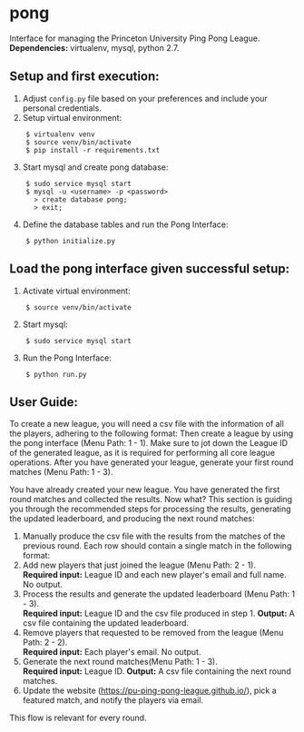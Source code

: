 # pong
Interface for managing the Princeton University Ping Pong League. **Dependencies:** virtualenv, mysql, python 2.7.

## Setup and first execution:
1. Adjust `config.py` file based on your preferences and include your personal credentials.
2. Setup virtual environment:
```
    $ virtualenv venv
    $ source venv/bin/activate
    $ pip install -r requirements.txt
```   
3. Start mysql and create pong database:
```
    $ sudo service mysql start
    $ mysql -u <username> -p <password>
      > create database pong;
      > exit;
```
4. Define the database tables and run the Pong Interface:
```
    $ python initialize.py
```
    
## Load the pong interface given successful setup:
1. Activate virtual environment:
```
    $ source venv/bin/activate
```
2. Start mysql:
```
    $ sudo service mysql start
```
3. Run the Pong Interface:
```
    $ python run.py
```

## User Guide:
 To create a new league, you will need a csv file with the information of all the players, adhering to the following format: Then create a league by using the pong interface (Menu Path: 1 - 1). Make sure to jot down the League ID of the generated league, as it is required for performing all core league operations. After you have generated your league, generate your first round matches (Menu Path: 1 - 3).

You have already created your new league. You have generated the first round matches and collected the results. Now what? This section is guiding you through the recommended steps for processing the results, generating the updated leaderboard, and producing the next round matches:  
1. Manually produce the csv file with the results from the matches of the previous round. Each row should contain a single match in the following format:
2. Add new players that just joined the league (Menu Path: 2 - 1).  
**Required input:** League ID and each new player's email and full name. No output.
3. Process the results and generate the updated leaderboard (Menu Path: 1 - 3).  
**Required input:** League ID and the csv file produced in step 1. **Output:** A csv file containing the updated leaderboard.
4. Remove players that requested to be removed from the league (Menu Path: 2 - 2).  
**Required input:** Each player's email. No output. 
5. Generate the next round matches(Menu Path: 1 - 3).  
**Required input:** League ID. **Output:** A csv file containing the next round matches.
6. Update the website (https://pu-ping-pong-league.github.io/), pick a featured match, and notify the players via email.

This flow is relevant for every round.


    
    
    
